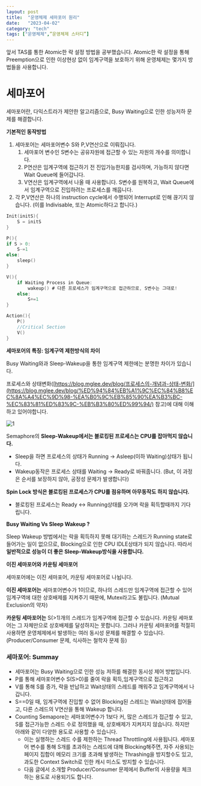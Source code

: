 ```yaml
---
layout: post
title:  "운영체제 세마포어 원리"
date:   "2023-04-02"
category: "tech"
tags: ["운영체제",”운영체제 스터디”]
---
```


앞서 TAS를 통한 Atomic한 락 설정 방법을 공부했습니다. Atomic한 락 설정을 통해 Preemption으로 인한 이상현상 없이 임계구역을 보호하기 위해 운영체제는 몇가지 방법들을 사용합니다.

# 세마포어

세마포어란, 다익스트라가 제안한 알고리즘으로, Busy Waiting으로 인한 성능저하 문제를 해결합니다.

**기본적인 동작방법**

1. 세마포어는 세마포어변수 S와 P,V연산으로 이뤄집니다. 
    1. 세마포어 변수인 S변수는 공유자원에 접근할 수 있는 자원의 개수를 의미합니다.
    2. P연산은 임계구역에 접근하기 전 진입가능한지를 검사하며, 가능하지 않다면 Wait Queue에 들어갑니다.
    3. V연산은 임계구역에서 나올 때 사용합니다. S변수를 원복하고, Wait Queue에서 임계구역으로 진입하려는 프로세스를 깨웁니다.
2. 각 P,V연산은 하나의 instruction cycle에서 수행되어 Interrupt로 인해 끊기지 않습니다. (이를 Indivisable, 또는 Atomic하다고 합니다.)

```c
Init(initS){
	S = initS
}

P(){
if S > 0:
	S-=1
else:
	sleep()
}

V(){
	if Waiting Process in Queue:
		wakeup() # 다른 프로세스가 임계구역으로 접근하므로, S변수는 그대로!
	else:
		S+=1
}

Action(){
	P()
	//Critical Section
	V()
}
```

**세마포어의 특징: 임계구역 제한방식의 차이**

Busy Waiting와과 Sleep-Wakeup을 통한 임계구역 제한에는 분명한 차이가 있습니다. 

프로세스와 상태변화([https://blog.mglee.dev/blog/프로세스의-개념과-상태-변화/](https://blog.mglee.dev/blog/%ED%94%84%EB%A1%9C%EC%84%B8%EC%8A%A4%EC%9D%98-%EA%B0%9C%EB%85%90%EA%B3%BC-%EC%83%81%ED%83%9C-%EB%B3%80%ED%99%94/) 참고)에 대해 이해하고 있어야합니다.

![1](https://github.com/lee95292/lee95292.github.io/assets/30853787/65ab6312-f58f-4a4b-b8ed-7d49180d44d0)


Semaphore의 **Sleep-Wakeup에서는 블로킹된 프로세스는 CPU를 잡아먹지 않습니다.** 

- Sleep을 하면 프로세스의 상태가 Running → Asleep(이하 Waiting)상태가 됩니다.
- Wakeup동작은 프로세스 상태를 Waiting → Ready로 바꿔줍니다. (But, 이 과정은 순서를 보장하지 않아, 공정성 문제가 발생합니다)

**Spin Lock 방식은 블로킹된 프로세스가 CPU를 점유하며 아무동작도 하지 않습니다.** 

- 블로킹된 프로세스는 Ready ↔ Running상태를 오가며 락을 획득할때까지 기다립니다.

**Busy Waiting Vs Sleep Wakeup ?** 

Sleep Wakeup 방법에서는 락을 획득하지 못해 대기하는 스레드가 Running state로 들어가는 일이 없으므로, Blocking으로 인한 CPU IDLE상태가 되지 않습니다. 따라서 **일반적으로 성능이 더 좋은 Sleep-Wakeup방식을 사용합니다.** 

**이진 세마포어와 카운팅 세마포어**

세마포어에는 이진 세마포어, 카운팅 세마포어로 나뉩니다. 

**이진 세마포어는** 세마포어변수가 1이므로, 하나의 스레드만 임계구역에 접근할 수 있어 임계구역에 대한 상호배제를 지켜주기 때문에, Mutex라고도 불립니다. (Mutual Exclusion의 약자)

**카운팅 세마포어는** S(>1)개의 스레드가 임계구역에 접근할 수 있습니다. 카운팅 세마포어는 그 자체만으로 상호배제를 달성하지는 못합니다. 그러나 카운팅 세마포어를 적절히 사용하면 운영체제에서 발생하는 여러 동시성 문제를 해결할 수 있습니다. (Producer/Consumer 문제, 식사하는 철학자 문제 등)

### 세마포어: Summay

- 세마포어는 Busy Waiting으로 인한 성능 저하를 해결한 동시성 제어 방법입니다.
- P를 통해 세마포어변수 S(S>0)를 줄여 락을 획득,임계구역으로 접근하고
- V를 통해 S를 증가, 락을 반납하고 Wait상태의 스레드를 깨워주고 임계구역에서 나갑니다.
- S==0일 때, 임계구역에 진입할 수 없어  Blocking된 스레드는 Wait상태에 접어들고, 다른 스레드의 V연산을 통해 Wakeup 합니다.
- Counting Semapore는 세마포어변수가 1보다 커, 많은 스레드가 접근할 수 있고, S를 접근가능한 스레드 수로 정의했을 때, 상호배제가 지켜지지 않습니다. 하지만 아래와 같이 다양한 용도로 사용할 수 있습니다.
    - 이는 실행하는 스레드 수를 제한하는 Thread Throttling에 사용됩니다.  세마포어 변수를 통해 S개를 초과하는 스레드에 대해 Blocking해주면, 자주 사용되는 페이지 집합이 메모리 크기를 초과해 발생하는 Thrashing을 방지할수도 있고, 과도한 Context Switch로 인한 캐시 미스도 방지할 수 있습니다.
    - 다음 글에서 소개할 Producer/Consumer 문제에서 Buffer의 사용량을 체크하는 용도로 사용되기도 합니다.